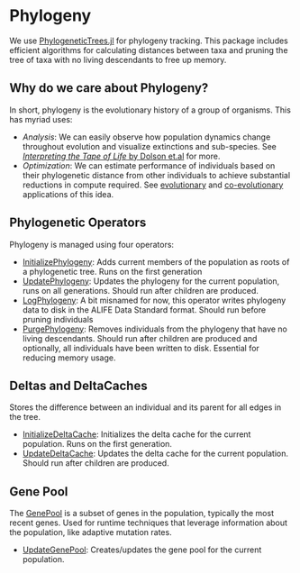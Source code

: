 # Phylogeny

We use [PhylogeneticTrees.jl](https://github.com/jarbus/PhylogeneticTrees.jl) for phylogeny tracking. This package includes efficient algorithms for calculating distances between taxa and pruning the tree of taxa with no living descendants to free up memory.

## Why do we care about Phylogeny?

In short, phylogeny is the evolutionary history of a group of organisms. This has myriad uses:

* *Analysis*: We can easily observe how population dynamics change throughout evolution and visualize extinctions and sub-species. See [*Interpreting the Tape of Life* by Dolson et.al](https://lalejini.com/pubs/Dolson_et_al_2020_Interpreting_the_Tape_of_Life.pdf) for more.
* *Optimization*: We can estimate performance of individuals based on their phylogenetic distance from other individuals to achieve substantial reductions in compute required. See [evolutionary](https://arxiv.org/abs/2306.03970) and [co-evolutionary](https://arxiv.org/abs/2404.06588) applications of this idea.


## Phylogenetic Operators

Phylogeny is managed using four operators:

* [InitializePhylogeny](@ref): Adds current members of the population as roots of a phylogenetic tree. Runs on the first generation
* [UpdatePhylogeny](@ref): Updates the phylogeny for the current population, runs on all generations. Should run after children are produced.
* [LogPhylogeny](@ref): A bit misnamed for now, this operator writes phylogeny data to disk in the ALIFE Data Standard format. Should run before pruning individuals
* [PurgePhylogeny](@ref): Removes individuals from the phylogeny that have no living descendants. Should run after children are produced and optionally, all individuals have been written to disk. Essential for reducing memory usage.


## Deltas and DeltaCaches

Stores the difference between an individual and its parent for all edges in the tree.

* [InitializeDeltaCache](@ref): Initializes the delta cache for the current population. Runs on the first generation.
* [UpdateDeltaCache](@ref): Updates the delta cache for the current population. Should run after children are produced.

## Gene Pool

The [GenePool](@ref) is a subset of genes in the population, typically the most recent genes. Used for runtime techniques that leverage information about the population, like adaptive mutation rates.

* [UpdateGenePool](@ref): Creates/updates the gene pool for the current population.
